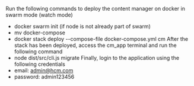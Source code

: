 Run the following commands to deploy the content manager on docker in swarm mode (watch mode)
 - docker swarm init (if node is not already part of swarm)
 - mv docker-compose
 - docker stack deploy --compose-file docker-compose.yml cm
After the stack has been deployed, access the cm_app terminal and run the following command
 - node dist/src/cli.js migrate
Finally, login to the application using the following credentials
 - email: admin@hcm.com
 - password: admin123456